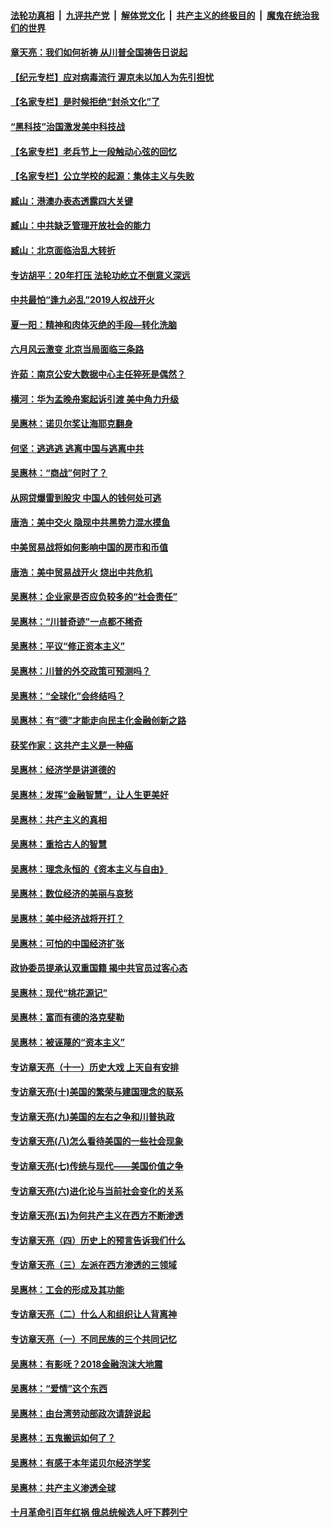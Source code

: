 ####  [法轮功真相](../../../../basic/blob/master/README.md?t=07050602) &nbsp;|&nbsp; [九评共产党](../../../../9ping.md/blob/master/README.md?t=07050602) &nbsp;|&nbsp; [解体党文化](../../../../jtdwh.md/blob/master/README.md?t=07050602)  &nbsp;|&nbsp; [共产主义的终极目的](../../../../gczydzjmd.md/blob/master/README.md?t=07050602) &nbsp;|&nbsp; [魔鬼在统治我们的世界](../../../../mgztzwmdsj.md/blob/master/README.md?t=07050602) 

#### [章天亮：我们如何祈祷 从川普全国祷告日说起](../pages/nsc423/n11944627.md?t=07050602) 

#### [【纪元专栏】应对病毒流行 渥京未以加人为先引担忧](../pages/nsc423/n11875714.md?t=07050602) 

#### [【名家专栏】是时候拒绝“封杀文化”了](../pages/nsc423/n11814093.md?t=07050602) 

#### [“黑科技”治国激发美中科技战](../pages/nsc423/n11638056.md?t=07050602) 

#### [【名家专栏】老兵节上一段触动心弦的回忆](../pages/nsc423/n11646016.md?t=07050602) 

#### [【名家专栏】公立学校的起源：集体主义与失败](../pages/nsc423/n11601833.md?t=07050602) 

#### [臧山：港澳办表态透露四大关键](../pages/nsc423/n11421628.md?t=07050602) 

#### [臧山：中共缺乏管理开放社会的能力](../pages/nsc423/n11407457.md?t=07050602) 

#### [臧山：北京面临治乱大转折](../pages/nsc423/n11406895.md?t=07050602) 

#### [专访胡平：20年打压 法轮功屹立不倒意义深远](../pages/nsc423/n11398800.md?t=07050602) 

#### [中共最怕“逢九必乱”2019人权战开火](../pages/nsc423/n11385248.md?t=07050602) 

#### [夏一阳：精神和肉体灭绝的手段—转化洗脑](../pages/nsc423/n11368250.md?t=07050602) 

#### [六月风云激变 北京当局面临三条路](../pages/nsc423/n11313668.md?t=07050602) 

#### [许茹：南京公安大数据中心主任猝死是偶然？](../pages/nsc423/n11064744.md?t=07050602) 

#### [横河：华为孟晚舟案起诉引渡 美中角力升级](../pages/nsc423/n11027230.md?t=07050602) 

#### [吴惠林：诺贝尔奖让海耶克翻身](../pages/nsc423/n10890049.md?t=07050602) 

#### [何坚：逃逃逃 逃离中国与逃离中共](../pages/nsc423/n10592891.md?t=07050602) 

#### [吴惠林：“商战”何时了？](../pages/nsc423/n10573558.md?t=07050602) 

#### [从网贷爆雷到股灾 中国人的钱何处可逃](../pages/nsc423/n10572800.md?t=07050602) 

#### [唐浩：美中交火 隐现中共黑势力混水摸鱼](../pages/nsc423/n10544040.md?t=07050602) 

#### [中美贸易战将如何影响中国的房市和币值](../pages/nsc423/n10543697.md?t=07050602) 

#### [唐浩：美中贸易战开火 烧出中共危机](../pages/nsc423/n10540126.md?t=07050602) 

#### [吴惠林：企业家是否应负较多的“社会责任”](../pages/nsc423/n10535022.md?t=07050602) 

#### [吴惠林：“川普奇迹”一点都不稀奇](../pages/nsc423/n10512808.md?t=07050602) 

#### [吴惠林：平议“修正资本主义”](../pages/nsc423/n10495724.md?t=07050602) 

#### [吴惠林：川普的外交政策可预测吗？](../pages/nsc423/n10462387.md?t=07050602) 

#### [吴惠林：“全球化”会终结吗？](../pages/nsc423/n10452838.md?t=07050602) 

#### [吴惠林：有“德”才能走向民主化金融创新之路](../pages/nsc423/n10432292.md?t=07050602) 

#### [获奖作家：这共产主义是一种癌](../pages/nsc423/n10431541.md?t=07050602) 

#### [吴惠林：经济学是讲道德的](../pages/nsc423/n10398014.md?t=07050602) 

#### [吴惠林：发挥“金融智慧”，让人生更美好](../pages/nsc423/n10375019.md?t=07050602) 

#### [吴惠林：共产主义的真相](../pages/nsc423/n10351394.md?t=07050602) 

#### [吴惠林：重拾古人的智慧](../pages/nsc423/n10337691.md?t=07050602) 

#### [吴惠林：理念永恒的《资本主义与自由》](../pages/nsc423/n10316274.md?t=07050602) 

#### [吴惠林：数位经济的美丽与哀愁](../pages/nsc423/n10292946.md?t=07050602) 

#### [吴惠林：美中经济战将开打？](../pages/nsc423/n10258825.md?t=07050602) 

#### [吴惠林：可怕的中国经济扩张](../pages/nsc423/n10219147.md?t=07050602) 

#### [政协委员提承认双重国籍 揭中共官员过客心态](../pages/nsc423/n10208809.md?t=07050602) 

#### [吴惠林：现代“桃花源记”](../pages/nsc423/n10185234.md?t=07050602) 

#### [吴惠林：富而有德的洛克斐勒](../pages/nsc423/n10142264.md?t=07050602) 

#### [吴惠林：被诬蔑的“资本主义”](../pages/nsc423/n10124816.md?t=07050602) 

#### [专访章天亮（十一）历史大戏 上天自有安排](../pages/nsc423/n10094905.md?t=07050602) 

#### [专访章天亮(十)美国的繁荣与建国理念的联系](../pages/nsc423/n10094899.md?t=07050602) 

#### [专访章天亮(九)美国的左右之争和川普执政](../pages/nsc423/n10094889.md?t=07050602) 

#### [专访章天亮(八)怎么看待美国的一些社会现象](../pages/nsc423/n10094857.md?t=07050602) 

#### [专访章天亮(七)传统与现代——美国价值之争](../pages/nsc423/n10093140.md?t=07050602) 

#### [专访章天亮(六)进化论与当前社会变化的关系](../pages/nsc423/n10092036.md?t=07050602) 

#### [专访章天亮(五)为何共产主义在西方不断渗透](../pages/nsc423/n10083620.md?t=07050602) 

#### [专访章天亮（四）历史上的预言告诉我们什么](../pages/nsc423/n10083606.md?t=07050602) 

#### [专访章天亮（三）左派在西方渗透的三领域](../pages/nsc423/n10081115.md?t=07050602) 

#### [吴惠林：工会的形成及其功能](../pages/nsc423/n10080633.md?t=07050602) 

#### [专访章天亮（二）什么人和组织让人背离神](../pages/nsc423/n10076637.md?t=07050602) 

#### [专访章天亮（一）不同民族的三个共同记忆](../pages/nsc423/n10074188.md?t=07050602) 

#### [吴惠林：有影呒？2018金融泡沫大地震](../pages/nsc423/n10040534.md?t=07050602) 

#### [吴惠林：“爱情”这个东西](../pages/nsc423/n10019423.md?t=07050602) 

#### [吴惠林：由台湾劳动部政次请辞说起](../pages/nsc423/n9979679.md?t=07050602) 

#### [吴惠林：五鬼搬运如何了？](../pages/nsc423/n9925338.md?t=07050602) 

#### [吴惠林：有感于本年诺贝尔经济学奖](../pages/nsc423/n9871883.md?t=07050602) 

#### [吴惠林：共产主义渗透全球](../pages/nsc423/n9812748.md?t=07050602) 

#### [十月革命引百年红祸 俄总统候选人吁下葬列宁](../pages/nsc423/n9810182.md?t=07050602) 

